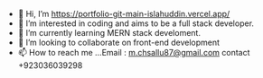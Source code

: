 - 👋 Hi, I’m https://portfolio-git-main-islahuddin.vercel.app/
- 👀 I’m interested in coding and aims to be a full stack developer.
- 🌱 I’m currently learning MERN stack develoment.
- 💞️ I’m looking to collaborate on front-end development
- 📫 How to reach me ...Email : m.chsallu87@gmail.com contact +923036039298

<!---
Sallu-sb/Sallu-sb is a ✨ special ✨ repository because its `README.md` (this file) appears on your GitHub profile.
You can click the Preview link to take a look at your changes.
--->
